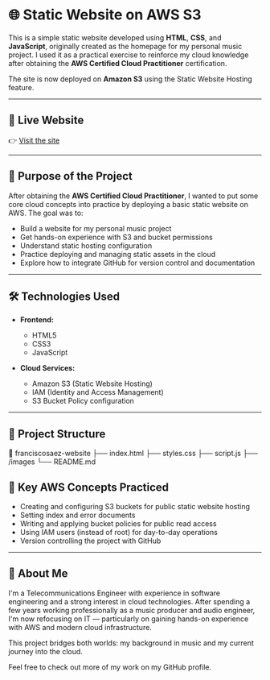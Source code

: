 # 🌐 Static Website on AWS S3

This is a simple static website developed using **HTML**, **CSS**, and **JavaScript**, originally created as the homepage for my personal music project. I used it as a practical exercise to reinforce my cloud knowledge after obtaining the **AWS Certified Cloud Practitioner** certification.

The site is now deployed on **Amazon S3** using the Static Website Hosting feature.

---

## 🚀 Live Website

👉 [Visit the site](http://franciscosaez-website.s3-website.eu-west-3.amazonaws.com/)  

---

## 🎯 Purpose of the Project

After obtaining the **AWS Certified Cloud Practitioner**, I wanted to put some core cloud concepts into practice by deploying a basic static website on AWS. The goal was to:

- Build a website for my personal music project  
- Get hands-on experience with S3 and bucket permissions
- Understand static hosting configuration
- Practice deploying and managing static assets in the cloud
- Explore how to integrate GitHub for version control and documentation

---

## 🛠️ Technologies Used

- **Frontend:**
  - HTML5
  - CSS3
  - JavaScript

- **Cloud Services:**
  - Amazon S3 (Static Website Hosting)
  - IAM (Identity and Access Management)
  - S3 Bucket Policy configuration

---

## 📂 Project Structure
📁 franciscosaez-website
├── index.html
├── styles.css
├── script.js
├── /images
└── README.md


## 🔐 Key AWS Concepts Practiced

- Creating and configuring S3 buckets for public static website hosting
- Setting index and error documents
- Writing and applying bucket policies for public read access
- Using IAM users (instead of root) for day-to-day operations
- Version controlling the project with GitHub

---


## 🙋 About Me

I'm a Telecommunications Engineer with experience in software engineering and a strong interest in cloud technologies. After spending a few years working professionally as a music producer and audio engineer, I'm now refocusing on IT — particularly on gaining hands-on experience with AWS and modern cloud infrastructure.

This project bridges both worlds: my background in music and my current journey into the cloud.

Feel free to check out more of my work on my GitHub profile.
